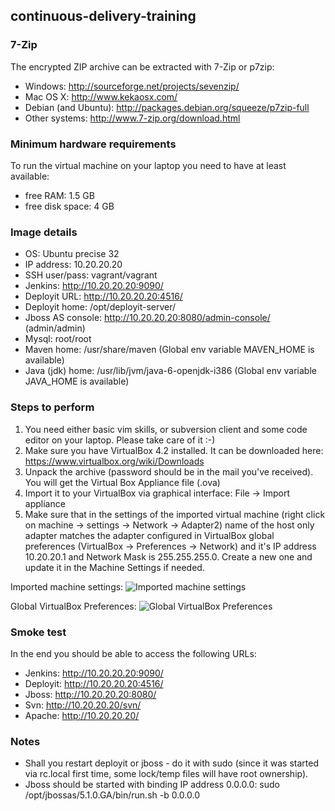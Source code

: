 ## continuous-delivery-training

### 7-Zip

The encrypted ZIP archive can be extracted with 7-Zip or p7zip:

* Windows: http://sourceforge.net/projects/sevenzip/
* Mac OS X: http://www.kekaosx.com/
* Debian (and Ubuntu): http://packages.debian.org/squeeze/p7zip-full
* Other systems: http://www.7-zip.org/download.html


### Minimum hardware requirements

To run the virtual machine on your laptop you need to have at least available:
* free RAM: 1.5 GB
* free disk space: 4 GB


### Image details

* OS: Ubuntu precise 32
* IP address: 10.20.20.20
* SSH user/pass: vagrant/vagrant
* Jenkins: http://10.20.20.20:9090/
* Deployit URL: http://10.20.20.20:4516/
* Deployit home: /opt/deployit-server/
* Jboss AS console: http://10.20.20.20:8080/admin-console/ (admin/admin)
* Mysql: root/root
* Maven home: /usr/share/maven (Global env variable MAVEN_HOME is available)
* Java (jdk) home: /usr/lib/jvm/java-6-openjdk-i386 (Global env variable JAVA_HOME is available)

### Steps to perform

1. You need either basic vim skills, or subversion client and some code editor on your laptop. Please take care of it :-)
2. Make sure you have VirtualBox 4.2  installed. It can be downloaded here: https://www.virtualbox.org/wiki/Downloads 
3. Unpack the archive (password should be in the mail you've received). You will get the Virtual Box Appliance file (.ova)
4. Import it to your VirtualBox via graphical interface: File -> Import appliance
5. Make sure that in the settings of the imported virtual machine (right click on machine -> settings -> Network -> Adapter2) name of the host only adapter matches the adapter configured in VirtualBox global preferences (VirtualBox -> Preferences -> Network) and it's IP address 10.20.20.1 and Network Mask is 255.255.255.0. Create a new one and update it in the Machine Settings if needed.

Imported machine settings:
<img src="http://tech.xebialabs.com/continuous-delivery-training/imported-machine-settings.png" alt="Imported machine settings" />


Global VirtualBox Preferences:
<img src="http://tech.xebialabs.com/continuous-delivery-training/global-vbox-preferences.png" alt="Global VirtualBox Preferences" />

### Smoke test

In the end you should be able to access the following URLs:

* Jenkins: http://10.20.20.20:9090/
* Deployit: http://10.20.20.20:4516/
* Jboss: http://10.20.20.20:8080/
* Svn: http://10.20.20.20/svn/
* Apache: http://10.20.20.20/


### Notes

* Shall you restart deployit or jboss - do it with sudo (since it was started via rc.local first time, some lock/temp files will have root ownership).
* Jboss should be started with binding IP address 0.0.0.0: sudo /opt/jbossas/5.1.0.GA/bin/run.sh -b 0.0.0.0
